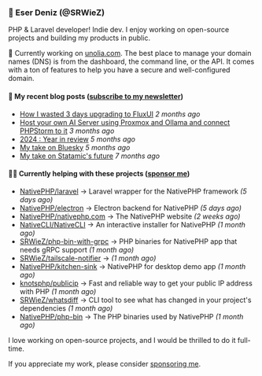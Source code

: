 
### 👋 Eser Deniz (@SRWieZ)

PHP & Laravel developer! Indie dev. I enjoy working on open-source projects and building my products in public.

🚀 Currently working on [unolia.com](https://unolia.com/?utm_source=github&utm_medium=readme&utm_campaign=readme-srwiez). The best place to manage your domain names (DNS) is from the dashboard, the command line, or the API. It comes with a ton of features to help you have a secure and well-configured domain.

#### 📝 My recent blog posts ([subscribe to my newsletter](https://srwiez.com/?utm_source=github&utm_medium=readme&utm_campaign=readme-srwiez))

- [How I wasted 3 days upgrading to FluxUI](https://srwiez.com/posts/how-i-wasted-3-days-upgrading-to-fluxui?utm_source=github&utm_medium=readme&utm_campaign=readme-srwiez) _2 months ago_
- [Host your own AI Server using Proxmox and Ollama and connect PHPStorm to it](https://srwiez.com/posts/host-your-own-ai-server-using-proxmox-and-ollama-and-connect-phpstorm-to-it?utm_source=github&utm_medium=readme&utm_campaign=readme-srwiez) _3 months ago_
- [2024 : Year in review](https://srwiez.com/posts/2024-year-in-review?utm_source=github&utm_medium=readme&utm_campaign=readme-srwiez) _5 months ago_
- [My take on Bluesky](https://srwiez.com/posts/my-take-on-bluesky?utm_source=github&utm_medium=readme&utm_campaign=readme-srwiez) _5 months ago_
- [My take on Statamic&#39;s future](https://srwiez.com/posts/my-take-on-statamic-future?utm_source=github&utm_medium=readme&utm_campaign=readme-srwiez) _7 months ago_

#### 👨‍🔧 Currently helping with these projects ([sponsor me](https://github.com/sponsors/SRWieZ))

- [NativePHP/laravel](https://github.com/NativePHP/laravel) → Laravel wrapper for the NativePHP framework _(5 days ago)_
- [NativePHP/electron](https://github.com/NativePHP/electron) → Electron backend for NativePHP _(5 days ago)_
- [NativePHP/nativephp.com](https://github.com/NativePHP/nativephp.com) → The NativePHP website _(2 weeks ago)_
- [NativeCLI/NativeCLI](https://github.com/NativeCLI/NativeCLI) → An interactive installer for NativePHP _(1 month ago)_
- [SRWieZ/php-bin-with-grpc](https://github.com/SRWieZ/php-bin-with-grpc) → PHP binaries for NativePHP app that needs gRPC support _(1 month ago)_
- [SRWieZ/tailscale-notifier](https://github.com/SRWieZ/tailscale-notifier) →  _(1 month ago)_
- [NativePHP/kitchen-sink](https://github.com/NativePHP/kitchen-sink) → NativePHP for desktop demo app _(1 month ago)_
- [knotsphp/publicip](https://github.com/knotsphp/publicip) → Fast and reliable way to get your public IP address with PHP _(1 month ago)_
- [SRWieZ/whatsdiff](https://github.com/SRWieZ/whatsdiff) → CLI tool to see what has changed in your project&#39;s dependencies _(1 month ago)_
- [NativePHP/php-bin](https://github.com/NativePHP/php-bin) → The PHP binaries used by NativePHP _(1 month ago)_

I love working on open-source projects, and I would be thrilled to do it full-time.

If you appreciate my work, please consider [sponsoring me](https://github.com/sponsors/SRWieZ).
